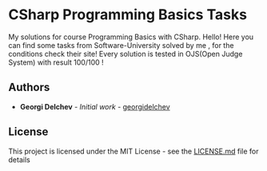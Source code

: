 # CSharp Programming Basics Tasks

My solutions for course Programming Basics with CSharp.
Hello! Here you can find some tasks from Software-University solved by me , for the conditions check their site! 
Every solution is tested in OJS(Open Judge System) with result 100/100 !

## Authors

* **Georgi Delchev** - *Initial work* - [georgidelchev](https://github.com/georgidelchev)

## License

This project is licensed under the MIT License - see the [LICENSE.md](LICENSE.md) file for details

